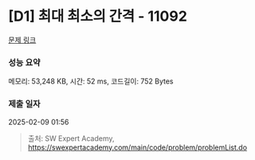 # [D1] 최대 최소의 간격 - 11092 

[문제 링크](https://swexpertacademy.com/main/code/problem/problemDetail.do?contestProbId=AXYEGnBq6h0DFAST) 

### 성능 요약

메모리: 53,248 KB, 시간: 52 ms, 코드길이: 752 Bytes

### 제출 일자

2025-02-09 01:56



> 출처: SW Expert Academy, https://swexpertacademy.com/main/code/problem/problemList.do